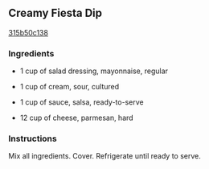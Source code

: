 ## Creamy Fiesta Dip

[315b50c138](http://www.food.com/recipe/creamy-fiesta-dip-357994)

### Ingredients

 - 1 cup of salad dressing, mayonnaise, regular

 - 1 cup of cream, sour, cultured

 - 1 cup of sauce, salsa, ready-to-serve

 - 12 cup of cheese, parmesan, hard

### Instructions

Mix all ingredients. Cover. Refrigerate until ready to serve.